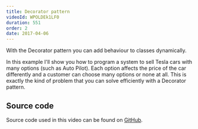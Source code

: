 ```yaml
---
title: Decorator pattern
videoId: WPOLDEk1LF0
duration: 551
order: 2
date: 2017-04-06
---
```


With the Decorator pattern you can add behaviour to classes dynamically.

In this example I'll show you how to program a system to sell Tesla cars with many options (such as Auto Pilot). Each option affects the price of the car differently and a customer can choose many options or none at all. This is exactly the kind of problem that you can solve efficiently with a Decorator pattern.

## Source code
Source code used in this video can be found on <a href="https://github.com/SavjeeTutorials/typescript-design-patterns" target="_blank">GitHub</a>.